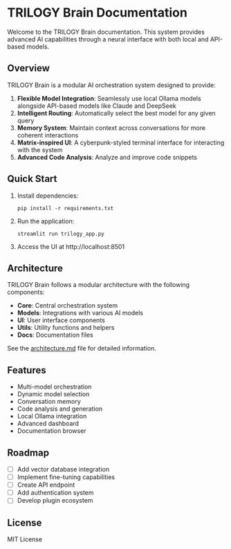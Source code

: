 # TRILOGY Brain Documentation

Welcome to the TRILOGY Brain documentation. This system provides advanced AI capabilities through a neural interface with both local and API-based models.

## Overview

TRILOGY Brain is a modular AI orchestration system designed to provide:

1. **Flexible Model Integration**: Seamlessly use local Ollama models alongside API-based models like Claude and DeepSeek
2. **Intelligent Routing**: Automatically select the best model for any given query
3. **Memory System**: Maintain context across conversations for more coherent interactions
4. **Matrix-inspired UI**: A cyberpunk-styled terminal interface for interacting with the system
5. **Advanced Code Analysis**: Analyze and improve code snippets

## Quick Start

1. Install dependencies:
   ```
   pip install -r requirements.txt
   ```

2. Run the application:
   ```
   streamlit run trilogy_app.py
   ```

3. Access the UI at http://localhost:8501

## Architecture

TRILOGY Brain follows a modular architecture with the following components:

- **Core**: Central orchestration system
- **Models**: Integrations with various AI models
- **UI**: User interface components
- **Utils**: Utility functions and helpers
- **Docs**: Documentation files

See the [architecture.md](architecture.md) file for detailed information.

## Features

- Multi-model orchestration
- Dynamic model selection
- Conversation memory
- Code analysis and generation
- Local Ollama integration
- Advanced dashboard
- Documentation browser

## Roadmap

- [ ] Add vector database integration
- [ ] Implement fine-tuning capabilities
- [ ] Create API endpoint
- [ ] Add authentication system
- [ ] Develop plugin ecosystem

## License

MIT License